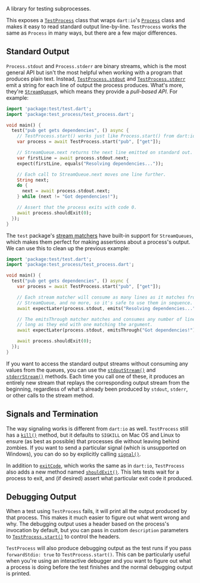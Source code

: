 A library for testing subprocesses.

This exposes a [`TestProcess`][TestProcess] class that wraps `dart:io`'s
[`Process`][Process] class and makes it easy to read standard output
line-by-line. `TestProcess` works the same as `Process` in many ways, but there
are a few major differences.

[TestProcess]: https://www.dartdocs.org/documentation/test_process/latest/test_process/TestProcess-class.html
[Process]: https://api.dartlang.org/stable/latest/dart-io/Process-class.html

## Standard Output

`Process.stdout` and `Process.stderr` are binary streams, which is the most
general API but isn't the most helpful when working with a program that produces
plain text. Instead, [`TestProcess.stdout`][stdout] and
[`TestProcess.stderr`][stderr] emit a string for each line of output the process
produces. What's more, they're [`StreamQueue`][StreamQueue]s, which means
they provide a *pull-based API*. For example:

[stdout]: https://www.dartdocs.org/documentation/test_process/latest/test_process/TestProcess/stdout.html
[stderr]: https://www.dartdocs.org/documentation/test_process/latest/test_process/TestProcess/stderr.html
[StreamQueue]: https://www.dartdocs.org/documentation/async/latest/async/StreamQueue-class.html

```dart
import 'package:test/test.dart';
import 'package:test_process/test_process.dart';

void main() {
  test("pub get gets dependencies", () async {
    // TestProcess.start() works just like Process.start() from dart:io.
    var process = await TestProcess.start("pub", ["get"]);

    // StreamQueue.next returns the next line emitted on standard out.
    var firstLine = await process.stdout.next;
    expect(firstLine, equals("Resolving dependencies..."));

    // Each call to StreamQueue.next moves one line further.
    String next;
    do {
      next = await process.stdout.next;
    } while (next != "Got dependencies!");

    // Assert that the process exits with code 0.
    await process.shouldExit(0);
  });
}
```

The `test` package's [stream matchers][] have built-in support for
`StreamQueues`, which makes them perfect for making assertions about a process's
output. We can use this to clean up the previous example:

[stream matchers]: https://github.com/dart-lang/test#stream-matchers

```dart
import 'package:test/test.dart';
import 'package:test_process/test_process.dart';

void main() {
  test("pub get gets dependencies", () async {
    var process = await TestProcess.start("pub", ["get"]);

    // Each stream matcher will consume as many lines as it matches from a
    // StreamQueue, and no more, so it's safe to use them in sequence.
    await expectLater(process.stdout, emits("Resolving dependencies..."));

    // The emitsThrough matcher matches and consumes any number of lines, as
    // long as they end with one matching the argument.
    await expectLater(process.stdout, emitsThrough("Got dependencies!"));

    await process.shouldExit(0);
  });
}
```

If you want to access the standard output streams without consuming any values
from the queues, you can use the [`stdoutStream()`][stdoutStream] and
[`stderrStream()`][stderrStream] methods. Each time you call one of these, it
produces an entirely new stream that replays the corresponding output stream
from the beginning, regardless of what's already been produced by `stdout`,
`stderr`, or other calls to the stream method.

[stdoutStream]: https://www.dartdocs.org/documentation/test_process/latest/test_process/TestProcess/stdoutStream.html
[stderrStream]: https://www.dartdocs.org/documentation/test_process/latest/test_process/TestProcess/stderrStream.html

## Signals and Termination

The way signaling works is different from `dart:io` as well. `TestProcess` still
has a [`kill()`][kill] method, but it defaults to `SIGKILL` on Mac OS and Linux
to ensure (as best as possible) that processes die without leaving behind
zombies. If you want to send a particular signal (which is unsupported on
Windows), you can do so by explicitly calling [`signal()`][signal].

[kill]: https://www.dartdocs.org/documentation/test_process/latest/test_process/TestProcess/kill.html
[signal]: https://www.dartdocs.org/documentation/test_process/latest/test_process/TestProcess/signal.html

In addition to [`exitCode`][exitCode], which works the same as in `dart:io`,
`TestProcess` also adds a new method named [`shouldExit()`][shouldExit]. This
lets tests wait for a process to exit, and (if desired) assert what particular
exit code it produced.

[exitCode]: https://www.dartdocs.org/documentation/test_process/latest/test_process/TestProcess/exitCode.html
[shouldExit]: https://www.dartdocs.org/documentation/test_process/latest/test_process/TestProcess/shouldExit.html

## Debugging Output

When a test using `TestProcess` fails, it will print all the output produced by
that process. This makes it much easier to figure out what went wrong and why.
The debugging output uses a header based on the process's invocation by
default, but you can pass in custom `description` parameters to
[`TestProcess.start()`][start] to control the headers.

[start]: https://www.dartdocs.org/documentation/test_process/latest/test_process/TestProcess/start.html

`TestProcess` will also produce debugging output as the test runs if you pass
`forwardStdio: true` to `TestProcess.start()`. This can be particularly useful
when you're using an interactive debugger and you want to figure out what a
process is doing before the test finishes and the normal debugging output is
printed.
